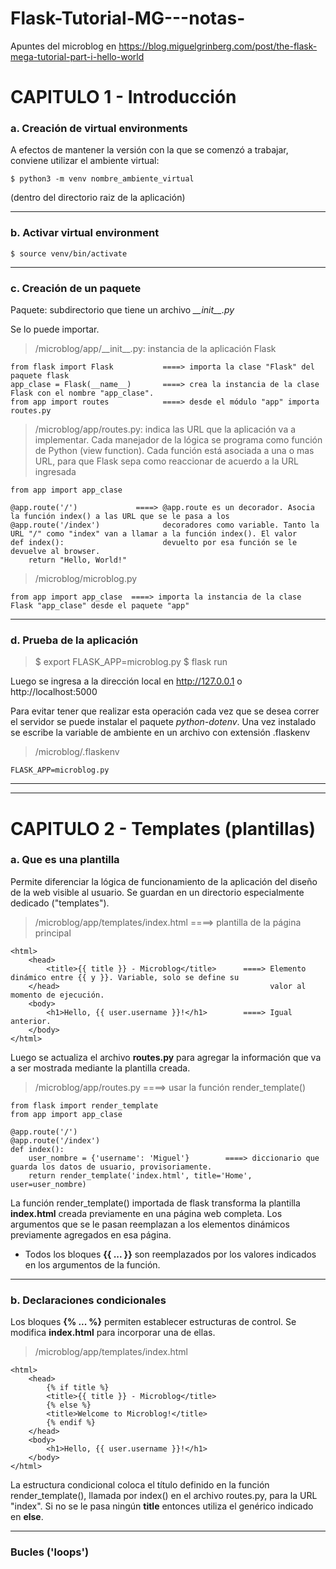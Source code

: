 # Flask-Tutorial-MG---notas-
Apuntes del microblog en https://blog.miguelgrinberg.com/post/the-flask-mega-tutorial-part-i-hello-world


# CAPITULO 1 - Introducción

### a. Creación de virtual environments
A efectos de mantener la versión con la que se comenzó a trabajar, conviene utilizar el ambiente virtual:

`$ python3 -m venv nombre_ambiente_virtual`

(dentro del directorio raiz de la aplicación)

---

### b. Activar virtual environment

`$ source venv/bin/activate`

---

### c. Creación de un paquete
Paquete: subdirectorio que tiene un archivo *\_\_init_\_\.py*

Se lo puede importar.

>/microblog/app/\_\_init\_\_.py: instancia de la aplicación Flask

```
from flask import Flask           ====> importa la clase "Flask" del paquete flask
app_clase = Flask(__name__)       ====> crea la instancia de la clase Flask con el nombre "app_clase".
from app import routes            ====> desde el módulo "app" importa routes.py
```

>/microblog/app/routes.py: indica las URL que la aplicación va a implementar. Cada manejador de la lógica se programa 
> como función de Python (view function). Cada función está asociada a una o mas URL, para que Flask sepa como reaccionar
> de acuerdo a la URL ingresada
 
```
from app import app_clase

@app.route('/')             ====> @app.route es un decorador. Asocia la función index() a las URL que se le pasa a los  
@app.route('/index')              decoradores como variable. Tanto la URL "/" como "index" van a llamar a la función index(). El valor   
def index():                      devuelto por esa función se le devuelve al browser.  
    return "Hello, World!" 
```

>/microblog/microblog.py
 
```
from app import app_clase  ====> importa la instancia de la clase Flask "app_clase" desde el paquete "app"
```

---

### d. Prueba de la aplicación

> $ export FLASK_APP=microblog.py
> $ flask run

Luego se ingresa a la dirección local en http://127.0.0.1 o http://localhost:5000 

Para evitar tener que realizar esta operación cada vez que se desea correr el servidor se puede instalar el paquete
*python-dotenv*. Una vez instalado se escribe la variable de ambiente en un archivo con extensión .flaskenv

> /microblog/.flaskenv
```
FLASK_APP=microblog.py
```

---
---

# CAPITULO 2 - Templates (plantillas)

### a. Que es una plantilla

Permite diferenciar la lógica de funcionamiento de la aplicación del diseño de la web visible al usuario. Se guardan en
un directorio especialmente dedicado ("templates").

> /microblog/app/templates/index.html   ====> plantilla de la página principal

```
<html>
    <head>
        <title>{{ title }} - Microblog</title>      ====> Elemento dinámico entre {{ y }}. Variable, solo se define su 
    </head>                                               valor al momento de ejecución.
    <body>
        <h1>Hello, {{ user.username }}!</h1>        ====> Igual anterior.
    </body>
</html>
```

Luego se actualiza el archivo __routes.py__ para agregar la información que va a ser mostrada mediante la plantilla creada.

> /microblog/app/routes.py      ====> usar la función render\_template()

```
from flask import render_template       
from app import app_clase

@app.route('/')
@app.route('/index')
def index():
    user_nombre = {'username': 'Miguel'}        ====> diccionario que guarda los datos de usuario, provisoriamente.
    return render_template('index.html', title='Home', user=user_nombre)   
```

La función render\_template() importada de flask transforma la plantilla __index.html__ creada previamente en una página 
web completa. Los argumentos que se le pasan reemplazan a los elementos dinámicos previamente agregados en esa página.
* Todos los bloques __{{ ... }}__ son reemplazados por los valores indicados en los argumentos de la función.

----

### b. Declaraciones condicionales

Los bloques __{% ... %}__ permiten establecer estructuras de control. Se modifica __index.html__ para incorporar una de ellas.

> /microblog/app/templates/index.html

```
<html>
    <head>
        {% if title %}
        <title>{{ title }} - Microblog</title>
        {% else %}
        <title>Welcome to Microblog!</title>
        {% endif %}
    </head>
    <body>
        <h1>Hello, {{ user.username }}!</h1>
    </body>
</html>
```

La estructura condicional coloca el título definido en la función render\_template(), llamada por index() en el archivo
routes.py, para la URL "index". Si no se le pasa ningún __title__ entonces utiliza el genérico indicado en __else__.

---

### Bucles ('loops')

